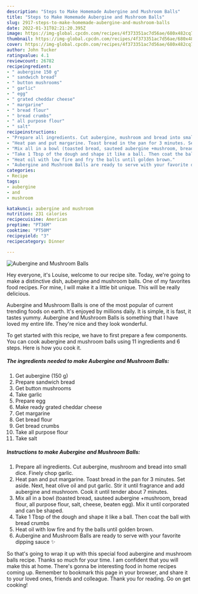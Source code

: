 ```yaml
---
description: "Steps to Make Homemade Aubergine and Mushroom Balls"
title: "Steps to Make Homemade Aubergine and Mushroom Balls"
slug: 2917-steps-to-make-homemade-aubergine-and-mushroom-balls
date: 2022-01-31T02:21:20.395Z
image: https://img-global.cpcdn.com/recipes/4f373351ac7d56ae/680x482cq70/aubergine-and-mushroom-balls-recipe-main-photo.jpg
thumbnail: https://img-global.cpcdn.com/recipes/4f373351ac7d56ae/680x482cq70/aubergine-and-mushroom-balls-recipe-main-photo.jpg
cover: https://img-global.cpcdn.com/recipes/4f373351ac7d56ae/680x482cq70/aubergine-and-mushroom-balls-recipe-main-photo.jpg
author: John Tucker
ratingvalue: 4.1
reviewcount: 26782
recipeingredient:
- " aubergine 150 g"
- " sandwich bread"
- " button mushrooms"
- " garlic"
- " egg"
- " grated cheddar cheese"
- " margarine"
- " bread flour"
- " bread crumbs"
- " all purpose flour"
- " salt"
recipeinstructions:
- "Prepare all ingredients. Cut aubergine, mushroom and bread into small dice. Finely chop garlic."
- "Heat pan and put margarine. Toast bread in the pan for 3 minutes. Set aside. Next, heat olive oil and put garlic. Stir it until fragrance and add aubergine and mushroom. Cook it until tender about 7 minutes."
- "Mix all in a bowl (toasted bread, sauteed aubergine +mushroom, bread flour, all purpose flour, salt, cheese, beaten egg). Mix it until corporated and can be shaped."
- "Take 1 Tbsp of the dough and shape it like a ball. Then coat the ball with bread crumbs"
- "Heat oil with low fire and fry the balls until golden brown."
- "Aubergine and Mushroom Balls are ready to serve with your favorite dipping sauce ✨"
categories:
- Recipe
tags:
- aubergine
- and
- mushroom

katakunci: aubergine and mushroom 
nutrition: 231 calories
recipecuisine: American
preptime: "PT36M"
cooktime: "PT50M"
recipeyield: "3"
recipecategory: Dinner

---
```



![Aubergine and Mushroom Balls](https://img-global.cpcdn.com/recipes/4f373351ac7d56ae/680x482cq70/aubergine-and-mushroom-balls-recipe-main-photo.jpg)

Hey everyone, it's Louise, welcome to our recipe site. Today, we're going to make a distinctive dish, aubergine and mushroom balls. One of my favorites food recipes. For mine, I will make it a little bit unique. This will be really delicious.



Aubergine and Mushroom Balls is one of the most popular of current trending foods on earth. It's enjoyed by millions daily. It is simple, it is fast, it tastes yummy. Aubergine and Mushroom Balls is something that I have loved my entire life. They're nice and they look wonderful.


To get started with this recipe, we have to first prepare a few components. You can cook aubergine and mushroom balls using 11 ingredients and 6 steps. Here is how you cook it.

<!--inarticleads1-->

##### The ingredients needed to make Aubergine and Mushroom Balls:

1. Get  aubergine (150 g)
1. Prepare  sandwich bread
1. Get  button mushrooms
1. Take  garlic
1. Prepare  egg
1. Make ready  grated cheddar cheese
1. Get  margarine
1. Get  bread flour
1. Get  bread crumbs
1. Take  all purpose flour
1. Take  salt




<!--inarticleads2-->

##### Instructions to make Aubergine and Mushroom Balls:

1. Prepare all ingredients. Cut aubergine, mushroom and bread into small dice. Finely chop garlic.
1. Heat pan and put margarine. Toast bread in the pan for 3 minutes. Set aside. Next, heat olive oil and put garlic. Stir it until fragrance and add aubergine and mushroom. Cook it until tender about 7 minutes.
1. Mix all in a bowl (toasted bread, sauteed aubergine +mushroom, bread flour, all purpose flour, salt, cheese, beaten egg). Mix it until corporated and can be shaped.
1. Take 1 Tbsp of the dough and shape it like a ball. Then coat the ball with bread crumbs
1. Heat oil with low fire and fry the balls until golden brown.
1. Aubergine and Mushroom Balls are ready to serve with your favorite dipping sauce ✨




So that's going to wrap it up with this special food aubergine and mushroom balls recipe. Thanks so much for your time. I am confident that you will make this at home. There's gonna be interesting food in home recipes coming up. Remember to bookmark this page in your browser, and share it to your loved ones, friends and colleague. Thank you for reading. Go on get cooking!
